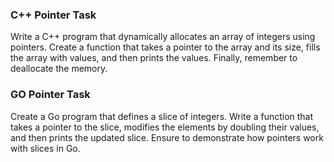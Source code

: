 ### C++ Pointer Task

Write a C++ program that dynamically allocates an array of integers using pointers. Create a function that takes a pointer to the array and its size, fills the array with values, and then prints the values. Finally, remember to deallocate the memory.

### GO Pointer Task

Create a Go program that defines a slice of integers. Write a function that takes a pointer to the slice, modifies the elements by doubling their values, and then prints the updated slice. Ensure to demonstrate how pointers work with slices in Go.
